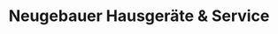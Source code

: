 ---
title: "Neugebauer Hausgeräte & Service"
url: /riesa/neugebauer-hausgeraete-und-service/
shop: Haushaltsgeräte
---